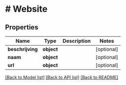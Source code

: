 # # Website

## Properties

Name | Type | Description | Notes
------------ | ------------- | ------------- | -------------
**beschrijving** | **object** |  | [optional]
**naam** | **object** |  | [optional]
**url** | **object** |  | [optional]

[[Back to Model list]](../../README.md#models) [[Back to API list]](../../README.md#endpoints) [[Back to README]](../../README.md)
